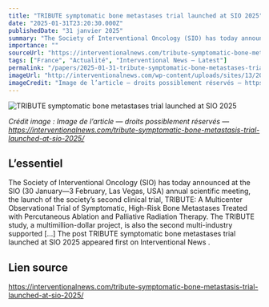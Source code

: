 ```yaml
---
title: "TRIBUTE symptomatic bone metastases trial launched at SIO 2025"
date: "2025-01-31T23:20:30.000Z"
publishedDate: "31 janvier 2025"
summary: "The Society of Interventional Oncology (SIO) has today announced at the SIO (30 January—3 February, Las Vegas, USA) annual scientific meeting, the launch of the society&#8217;s second clinical trial, TRIBUTE: A Multicenter Observational Trial of Symptomatic, High-Risk Bone Metastases Treated with Percutaneous Ablation and Palliative Radiation Therapy. The TRIBUTE study, a multimillion-dollar project, is also the second multi-industry supported [&#8230;] The post TRIBUTE symptomatic bone metastases trial launched at SIO 2025 appeared first on Interventional News ."
importance: ""
sourceUrl: "https://interventionalnews.com/tribute-symptomatic-bone-metastasis-trial-launched-at-sio-2025/"
tags: ["France", "Actualité", "Interventional News — Latest"]
permalink: "/papers/2025-01-31-tribute-symptomatic-bone-metastases-trial-launched-at-sio-2025"
imageUrl: "http://interventionalnews.com/wp-content/uploads/sites/13/2025/01/IMG_0893-scaled.jpeg"
imageCredit: "Image de l’article — droits possiblement réservés — https://interventionalnews.com/tribute-symptomatic-bone-metastasis-trial-launched-at-sio-2025/"
---
```


![TRIBUTE symptomatic bone metastases trial launched at SIO 2025](http://interventionalnews.com/wp-content/uploads/sites/13/2025/01/IMG_0893-scaled.jpeg)

*Crédit image : Image de l’article — droits possiblement réservés — https://interventionalnews.com/tribute-symptomatic-bone-metastasis-trial-launched-at-sio-2025/*

## L’essentiel

The Society of Interventional Oncology (SIO) has today announced at the SIO (30 January—3 February, Las Vegas, USA) annual scientific meeting, the launch of the society&#8217;s second clinical trial, TRIBUTE: A Multicenter Observational Trial of Symptomatic, High-Risk Bone Metastases Treated with Percutaneous Ablation and Palliative Radiation Therapy. The TRIBUTE study, a multimillion-dollar project, is also the second multi-industry supported [&#8230;] The post TRIBUTE symptomatic bone metastases trial launched at SIO 2025 appeared first on Interventional News .

## Lien source

https://interventionalnews.com/tribute-symptomatic-bone-metastasis-trial-launched-at-sio-2025/
